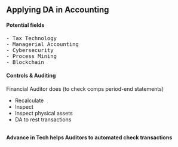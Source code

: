 ## Applying DA in Accounting


#### Potential fields
<pre>
- Tax Technology
- Managerial Accounting
- Cybersecurity
- Process Mining
- Blockchain
</pre>

#### Controls & Auditing
Financial Auditor does (to check comps period-end statements)
- Recalculate
- Inspect
- Inspect physical assets
- DA to rest transactions
<br>
<strong>Advance in Tech helps Auditors to automated check transactions</strong>





